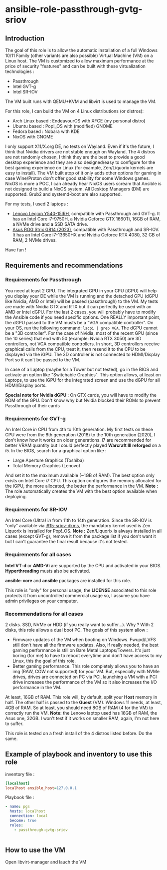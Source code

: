 # ansible-role-passthrough-gvtg-sriov

## Introduction

The goal of this role is to allow the automatic installation of a full Windows 10/11 Family (other variants are also possible) Virtual Machine (VM) on a Linux host. The VM is customized to allow maximum performance at the price of security "features" and can be built with these virtualization technologies :

* Passthrough
* Intel GVT-g
* Intel SR-IOV

The VM built runs with QEMU+KVM and libvirt is used to manage the VM.

For this role, I can build the VM on 4 Linux distributions (or distros):

* Arch Linux based : EndeavourOS with XFCE (my personal distro)
* Ubuntu based : Pop!_OS with (modified) GNOME
* Fedora based : Nobara with KDE
* NixOS with GNOME

I only support X11/X.org DE, no tests on Wayland. Even if it's the future, I think that Nvidia drivers are not stable enough on Wayland. The 4 distros are not randomly chosen, I think they are the best to provide a good desktop experience and they are also designed/easy to configure for the best gaming experience on Linux (for example, Zen/Liquorix kernels are easy to install). The VM built atop of it only adds other options for gaming in case Wine/Proton don't offer good stability for some Windows games. NixOS is more a POC, I can already hear NixOS users scream that Ansible is not designed to build a NixOS system. All Desktop Managers (DM) are supported. Grub2 and systemd-boot are also supported.

For my tests, I used 2 laptops :

* [Lenovo Legion Y540-15IRH](https://www.laptopspirit.fr/266282/lenovo-legion-y540-15irh-81sx003bfr-pc-portable-15-144hz-joueur-et-createurs-gtx-1660-ti.html), compatible with Passthrough and GVT-g. It has an Intel Core i7-9750H, a Nvidia Geforce GTX 1660Ti, 16GB of RAM, a NVMe drive and a SSD SATA drive.
* [Asus ROG Strix G814 (2023)](https://laptopmedia.com/fr/series/asus-rog-strix-g18-g814-2023/), compatible with Passthrough and SR-IOV. It has an Intel Core i7-13650HX and Nvidia Geforce RTX 4080, 32 GB of RAM, 2 NVMe drives.

Have fun !

## Requirements and recommendations

### Requirements for Passthrough

You need at least 2 GPU. The integrated GPU in your CPU (iGPU) will help you display your DE while the VM is running and the detached GPU (dGPU like Nvidia, AMD or Intel) will be passed (passthrough) to the VM. My tests are made with Nvidia GTX and RTX but it can perfectly be used with an AMD or Intel dGPU. For the last 2 cases, you will probably have to modify the Ansible code if you need specific options. One REALLY important point, the dGPU passed to the VM musts be a "VGA compatible controller". On your OS, run the following command: `lscpi | grep VGA`. The dGPU cannot be a "3D controller". For the case of Nvidia, most of the recent GPU (since the 10 series) that end with 50 (example: Nvidia RTX 3050) are 3D controllers, not VGA compatible controllers. In short, 3D controllers receive graphical calls from the CPU, treat it, then resend it to the CPU to be displayed via the iGPU. The 3D controller is not connected to HDMI/Display Port so it can't be passed to the VM.

In case of a Laptop (maybe for a Tower but not tested), go in the BIOS and activate an option like "Switchable Graphics". This option allows, at least on Laptops, to use the iGPU for the integrated screen and use the dGPU for all HDMI/Display ports.

**Special note for Nvidia dGPU :** On GTX cards, you will have to modify the ROM of the GPU. Don't know why but Nvidia blocked their ROMs to prevent Passthrough of their cards

### Requirements for GVT-g

An Intel Core i*n* CPU from 4th to 10th generation. My first tests on these CPU were from the 8th generation (2018) to the 10th generation (2020), I don't know how it works on older generations. i7 are recommended for better VRAM quantity but I could perfectly played **Warcraft III reforged** on a i5. In the BIOS, search for a graphical option like :

* Large Aperture Graphics (Toshiba)
* Total Memory Graphics (Lenovo)

And set it to the maximum available (~1GB of RAM). The best option only exists on Intel Core i7 CPU. This option configures the memory allocated for the iGPU, the more allocated, the better the performance in the VM. **Note :** The role automatically creates the VM with the best option available when deploying.

### Requirements for SR-IOV

An Intel Core (Ultra) i*n* from 11th to 14th generation. Since the SR-IOV is "only" available via [i915-sriov-dkms](https://github.com/strongtz/i915-sriov-dkms), the mandatory kernel used is Zen. Liquorix is installed for Pop!_OS. **Note :** Zen/Liquorix is always installed in all cases (except GVT-g), remove it from the package list if you don't want it but I can't guarantee the final result because it's not tested.

### Requirements for all cases

**Intel VT-d** or **AMD-Vi** are supported by the CPU and activated in your BIOS. **Hyperthreading** musts also be activated.

**ansible-core** and **ansible** packages are installed for this role.

This role is "only" for personal usage, the **LICENSE** associated to this role protects it from uncontrolled commercial usage so, I assume you have admin privileges on your computer.

### Recommendations for all cases

2 disks. SSD, NVMe or HDD (if you really want to suffer...). Why ? With 2 disks, this role allows a dual boot PC. The goals of this system allow :

* Firmware updates of the VM when booting on Windows. Fwupd/LVFS still don't have all the firmware updates. Also, if really needed, the best gaming performance is still on Bare Metal Laptops/Towers. It's just boring (for me) to have to reboot everytime and don't have access to my Linux, this the goal of this role.
* Better gaming performance. This role completely allows you to have an img (RAW, COW not supported) for your VM. But, especially with NVMe drives, drives are connected on PC via PCI, launching a VM with a PCI drive increases the performance of the VM so it also increases the I/O performance in the VM.

At least, 16GB of RAM. This role will, by default, split your **Host** memory in half. The other half is passed to the **Guest** (VM). Windows 11 needs, at least, 4GB of RAM. So at least, you should need 8GB of RAM (4 for the VM) to correctly run the VM. **Note:** the Lenovo laptop used has 16GB of RAM, the Asus one, 32GB. I won't test if it works on smaller RAM, again, I'm not here to suffer.

This role is tested on a fresh install of the 4 distros listed before. Do the same.

## Example of playbook and inventory to use this role

inventory file :

```ini
[localhost]
localhost ansible_host=127.0.0.1
```

Playbook file :

```yaml
- name: pgs
  hosts: localhost
  connection: local
  become: true
  roles:
    - passthrough-gvtg-sriov
 
```

## How to use the VM

Open libvirt-manager and lauch the VM
